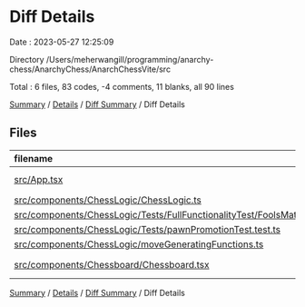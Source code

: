 # Diff Details

Date : 2023-05-27 12:25:09

Directory /Users/meherwangill/programming/anarchy-chess/AnarchyChess/AnarchChessVite/src

Total : 6 files,  83 codes, -4 comments, 11 blanks, all 90 lines

[Summary](results.md) / [Details](details.md) / [Diff Summary](diff.md) / Diff Details

## Files
| filename | language | code | comment | blank | total |
| :--- | :--- | ---: | ---: | ---: | ---: |
| [src/App.tsx](/src/App.tsx) | TypeScript JSX | 0 | -5 | 1 | -4 |
| [src/components/ChessLogic/ChessLogic.ts](/src/components/ChessLogic/ChessLogic.ts) | TypeScript | 41 | 0 | 3 | 44 |
| [src/components/ChessLogic/Tests/FullFunctionalityTest/FoolsMate.test.ts](/src/components/ChessLogic/Tests/FullFunctionalityTest/FoolsMate.test.ts) | TypeScript | -1 | 0 | 1 | 0 |
| [src/components/ChessLogic/Tests/pawnPromotionTest.test.ts](/src/components/ChessLogic/Tests/pawnPromotionTest.test.ts) | TypeScript | 46 | 0 | 6 | 52 |
| [src/components/ChessLogic/moveGeneratingFunctions.ts](/src/components/ChessLogic/moveGeneratingFunctions.ts) | TypeScript | -1 | 0 | -1 | -2 |
| [src/components/Chessboard/Chessboard.tsx](/src/components/Chessboard/Chessboard.tsx) | TypeScript JSX | -2 | 1 | 1 | 0 |

[Summary](results.md) / [Details](details.md) / [Diff Summary](diff.md) / Diff Details